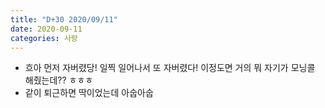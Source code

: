 ```yaml
---
title: "D+30 2020/09/11"
date: 2020-09-11
categories: 사랑
---
```

- 흐아 먼저 자버렸당! 일찍 일어나서 또 자버렸다! 이정도면 거의 뭐 자기가 모닝콜 해줬는데?? ㅎㅎㅎ
- 같이 퇴근하면 딱이었는데 아숩아숩
